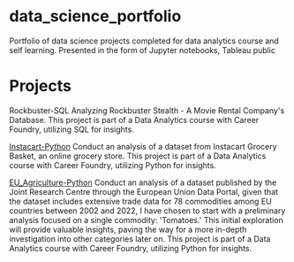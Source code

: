 # data_science_portfolio
Portfolio of data science projects completed for data analytics course and self learning. Presented in the form of Jupyter notebooks, Tableau public
# Projects
Rockbuster-SQL
Analyzing Rockbuster Stealth - A Movie Rental Company's Database. This project is part of a Data Analytics course with Career Foundry, utilizing SQL for insights.

[Instacart-Python](https://github.com/apinya-b/data_science_portfolio/tree/9ea0f752a0188e773791754b9bbc2bfa1bd215b6/Instacart-Python)
Conduct an analysis of a dataset from Instacart Grocery Basket, an online grocery store. This project is part of a Data Analytics course with Career Foundry, utilizing Python for insights.

[EU_Agriculture-Python](https://github.com/apinya-b/data_science_portfolio/tree/4b8a1adc4396e8a2ffd023411bda121264e14a01/EU_Agriculture-Python)
Conduct an analysis of a dataset published by the Joint Research Centre through the European Union Data Portal, given that the dataset includes extensive trade data for 78 commodities among EU countries between 2002 and 2022, I have chosen to start with a preliminary analysis focused on a single commodity: 'Tomatoes.' This initial exploration will provide valuable insights, paving the way for a more in-depth investigation into other categories later on. This project is part of a Data Analytics course with Career Foundry, utilizing Python for insights.
